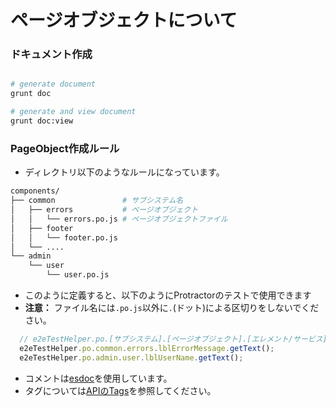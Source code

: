 ページオブジェクトについて
===


### ドキュメント作成

```sh

# generate document
grunt doc

# generate and view document
grunt doc:view

```

### PageObject作成ルール

 + ディレクトリ以下のようなルールになっています。

```sh
components/
├── common               # サブシステム名
│   ├── errors           # ページオブジェクト
│   │   └── errors.po.js # ページオブジェクトファイル
│   ├── footer
│   │   └── footer.po.js
│   └── ....
└── admin
    └── user
        └── user.po.js

```

 + このように定義すると、以下のようにProtractorのテストで使用できます
 + **注意：** ファイル名には`.po.js`以外に`.`(ドット)による区切りをしないでください。

```javascript
  // e2eTestHelper.po.[サブシステム].[ページオブジェクト].[エレメント/サービス].[メソッド]
  e2eTestHelper.po.common.errors.lblErrorMessage.getText();
  e2eTestHelper.po.admin.user.lblUserName.getText();
```

 + コメントは[esdoc](https://esdoc.org/)を使用しています。
 + タグについては[APIのTags](https://esdoc.org/tags.html)を参照してください。


